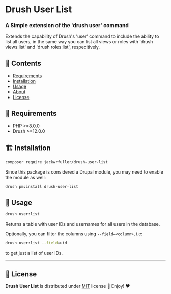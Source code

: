 # Drush User List

### A Simple extension of the 'drush user' command

Extends the capability of Drush's 'user' command to include the ability to list all users, in the same way you can list all views or roles with 'drush views:list' and 'drush roles:list', respecitively.

## :book: Contents

- [Requirements](#hammer-requirements)
- [Installation](#building_construction-installation)
- [Usage](#thought_balloon-usage)
- [About](#cook-author)
- [License](#page_with_curl-license)

## :hammer: Requirements

- PHP >=8.0.0
- Drush >=12.0.0

## :building_construction: Installation

```bash
composer require jackwrfuller/drush-user-list
```

Since this package is considered a Drupal module, you may need to enable the module as well:

```bash
drush pm:install drush-user-list
```

## :thought_balloon: Usage

```bash
drush user:list
```
Returns a table with user IDs and usernames for all users in the database. 

Optionally, you can filter the columns using `--field=<column>`, i.e:

```bash
drush user:list --field=uid
```

to get just a list of user IDs.

---
## :page_with_curl: License

**Drush User List** is distributed under [MIT](https://opensource.org/licenses/MIT) license 🚀 Enjoy! ❤️
